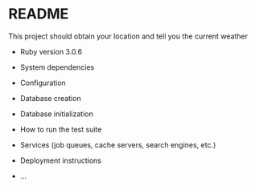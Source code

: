 # README
This project should obtain your location and tell you the current weather

* Ruby version
3.0.6
* System dependencies

* Configuration

* Database creation

* Database initialization

* How to run the test suite

* Services (job queues, cache servers, search engines, etc.)

* Deployment instructions

* ...
